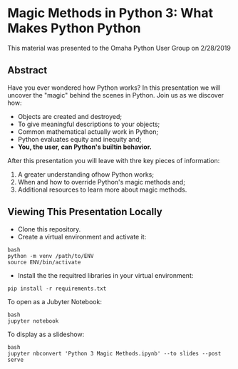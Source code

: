 # Magic Methods in Python 3: What Makes Python Python

This material was presented to the Omaha Python User Group on 2/28/2019

## Abstract

Have you ever wondered how Python works? In this presentation we will uncover the "magic" behind the scenes in Python.  Join us as we discover how: 

- Objects are created and destroyed;
- To give meaningful descriptions to your objects;
- Common mathematical actually work in Python;
- Python evaluates equity and inequity and; 
- **You, the user, can Python's builtin behavior.**

After this presentation you will leave with thre key pieces of information:

1) A greater understanding ofhow Python works;
2) When and how to override Python's magic methods and;
3) Additional resources to learn more about magic methods.

## Viewing This Presentation Locally
- Clone this repository.
- Create a virtual environment and activate it:
```
bash
python -m venv /path/to/ENV
source ENV/bin/activate
```
- Install the the requitred libraries in your virtual environment:
```
pip install -r requirements.txt
```

To open as a Jubyter Notebook:
```
bash
jupyter notebook
```

To display as a slideshow:

```
bash
jupyter nbconvert 'Python 3 Magic Methods.ipynb' --to slides --post serve
```